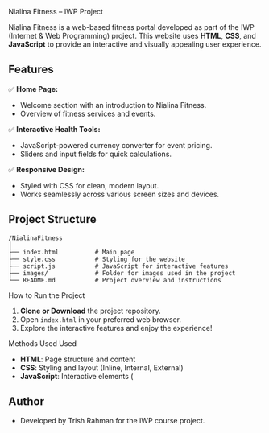 

 Nialina Fitness – IWP Project

Nialina Fitness is a web-based fitness portal developed as part of the IWP (Internet & Web Programming) project. This website uses **HTML**, **CSS**, and **JavaScript** to provide an interactive and visually appealing user experience.

## Features

✅ **Home Page:**

* Welcome section with an introduction to Nialina Fitness.
* Overview of fitness services and events.

✅ **Interactive Health Tools:**

* JavaScript-powered currency converter for event pricing.
* Sliders and input fields for quick calculations.

✅ **Responsive Design:**

* Styled with CSS for clean, modern layout.
* Works seamlessly across various screen sizes and devices.

## Project Structure

```
/NialinaFitness
│
├── index.html          # Main page
├── style.css           # Styling for the website
├── script.js           # JavaScript for interactive features
├── images/             # Folder for images used in the project
└── README.md           # Project overview and instructions
```

How to Run the Project

1. **Clone or Download** the project repository.
2. Open `index.html` in your preferred web browser.
3. Explore the interactive features and enjoy the experience!

Methods Used Used

* **HTML**: Page structure and content
* **CSS**: Styling and layout (Inline, Internal, External)
* **JavaScript**: Interactive elements (

## Author

* Developed by Trish Rahman for the IWP course project.
